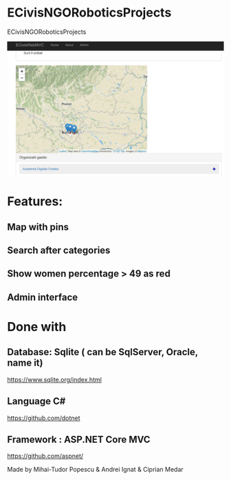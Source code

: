 # ECivisNGORoboticsProjects
ECivisNGORoboticsProjects

![alt text](https://raw.githubusercontent.com/ignatandrei/ECivisNGORoboticsProjects/master/firstPage.PNG?raw=true "First Page")


# Features:

## Map with pins

## Search after categories

## Show women percentage > 49 as red

## Admin interface

# Done with

## Database: Sqlite ( can be SqlServer, Oracle, name it)
https://www.sqlite.org/index.html

## Language C#
https://github.com/dotnet

## Framework : ASP.NET Core MVC
https://github.com/aspnet/


Made by Mihai-Tudor Popescu & Andrei Ignat & Ciprian Medar



